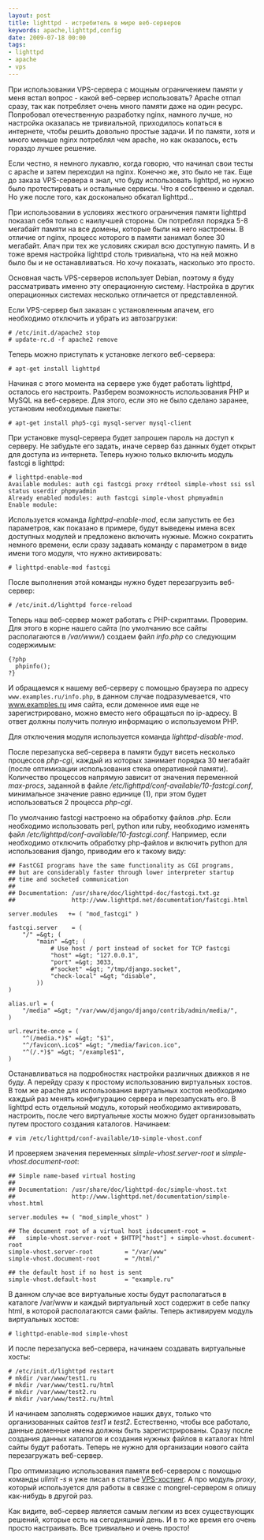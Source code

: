 ```yaml
---
layout: post
title: lighttpd - истребитель в мире веб-серверов
keywords: apache,lighttpd,config
date: 2009-07-18 00:00
tags:
- lighttpd
- apache
- vps
---
```

При использовании VPS-сервера с мощным ограничением памяти у меня встал вопрос - какой веб-сервер использовать? Apache отпал сразу, так как потребляет очень много памяти даже на один ресурс. Попробовал отечественную разработку nginx, намного лучше, но настройка оказалась не тривиальной, приходилось копаться в интернете, чтобы решить довольно простые задачи. И по памяти, хотя и много меньше nginx потреблял чем apache, но как оказалось, есть гораздо лучшее решение.

Если честно, я немного лукавлю, когда говорю, что начинал свои тесты с apache и затем переходил на nginx. Конечно же, это было не так. Еще до заказа VPS-сервера я знал, что буду использовать lighttpd, но нужно было протестировать и остальные сервисы. Что я собственно и сделал. Но уже после того, как досконально обкатал lighttpd...

При использовании в условиях жесткого ограничения памяти lighttpd показал себя только с наилучшей стороны. Он потреблял порядка 5-8 мегабайт памяти на все домены, которые были на него настроены. В отличие от nginx, процесс которого в памяти занимал более 30 мегабайт. Апач при тех же условиях сжирал всю доступную память. И в тоже время настройка lighttpd столь тривиальна, что на ней можно было бы и не останавливаться. Но хочу показать, насколько это просто.

Основная часть VPS-серверов использует Debian, поэтому я буду рассматривать именно эту операционную систему. Настройка в других операционных системах несколько отличается от представленной.

Если VPS-сервер был заказан с установленным апачем, его необходимо отключить и убрать из автозагрузки:

    # /etc/init.d/apache2 stop
    # update-rc.d -f apache2 remove

Теперь можно приступать к установке легкого веб-сервера:

    # apt-get install lighttpd

Начиная с этого момента на сервере уже будет работать lighttpd, осталось его настроить. Разберем возможность использования PHP и MySQL на веб-сервере. Для этого, если это не было сделано заранее, установим необходимые пакеты:

    # apt-get install php5-cgi mysql-server mysql-client

При установке mysql-сервера будет запрошен пароль на доступ к серверу. Не забудьте его задать, иначе сервер баз данных будет открыт для доступа из интернета. Теперь нужно только включить модуль fastcgi в lighttpd:

    # lighttpd-enable-mod
    Available modules: auth cgi fastcgi proxy rrdtool simple-vhost ssi ssl status userdir phpmyadmin
    Already enabled modules: auth fastcgi simple-vhost phpmyadmin
    Enable module:

Используется команда <em>lighttpd-enable-mod</em>, если запустить ее без параметров, как показано в примере, будут выведены имена всех доступных модулей и предложено включить нужные. Можно сократить немного времени, если сразу задавать команду с параметром в виде имени того модуля, что нужно активировать:

    # lighttpd-enable-mod fastcgi

После выполнения этой команды нужно будет перезагрузить веб-сервер:

    # /etc/init.d/lighttpd force-reload

Теперь наш веб-сервер может работать с PHP-скриптами. Проверим. Для этого в корне нашего сайта (по умолчанию все сайты располагаются в <em>/var/www/</em>) создаем файл <em>info.php</em> со следующим содержимым:

    {?php
      phpinfo();
    ?}

И обращаемся к нашему веб-серверу с помощью браузера по адресу `www.examples.ru/info.php`, в данном случае подразумевается, что www.examples.ru имя сайта, если доменное имя еще не зарегистрировано, можно вместо него обращаться по ip-адресу. В ответ должны получить полную информацию о используемом PHP.

Для отключения модуля используется команда <em>lighttpd-disable-mod</em>.

После перезапуска веб-сервера в памяти будут висеть несколько процессов <em>php-cgi</em>, каждый из которых занимает порядка 30 мегабайт (после оптимизации использования стека оперативной памяти). Количество процессов напрямую зависит от значения переменной <em>max-procs</em>, заданной в файле <em>/etc/lighttpd/conf-available/10-fastcgi.conf</em>, минимальное значение равно единице (1), при этом будет использоваться 2 процесса <em>php-cgi</em>.

По умолчанию fastcgi настроено на обработку файлов <em>.php</em>. Если необходимо использовать perl, python или ruby, необходимо изменять файл <em>/etc/lighttpd/conf-available/10-fastcgi.conf.</em> Например, если необходимо отключить обработку php-файлов и включить python для использования django, приводим его к такому виду:

    ## FastCGI programs have the same functionality as CGI programs,
    ## but are considerably faster through lower interpreter startup
    ## time and socketed communication
    ##
    ## Documentation: /usr/share/doc/lighttpd-doc/fastcgi.txt.gz
    ##                http://www.lighttpd.net/documentation/fastcgi.html

    server.modules   += ( "mod_fastcgi" )

    fastcgi.server    = (
        "/" =&gt; (
            "main" =&gt; (
                # Use host / port instead of socket for TCP fastcgi
                "host" =&gt; "127.0.0.1",
                "port" =&gt; 3033,
                #"socket" =&gt; "/tmp/django.socket",
                "check-local" =&gt; "disable",
            ))
    )

    alias.url = (
        "/media" =&gt; "/var/www/django/django/contrib/admin/media/",
    )

    url.rewrite-once = (
        "^(/media.*)$" =&gt; "$1",
        "^/favicon\.ico$" =&gt; "/media/favicon.ico",
        "^(/.*)$" =&gt; "/example$1",
    )

Останавливаться на подробностях настройки различных движков я не буду. А перейду сразу к простому использованию виртуальных хостов. В том же apache для использования виртуальных хостов необходимо каждый раз менять конфигурацию сервера и перезапускать его. В lighttpd есть отдельный модуль, который необходимо активировать, настроить, после чего виртуальные хосты можно будет организовывать путем простого создания каталогов. Начинаем:

    # vim /etc/lighttpd/conf-available/10-simple-vhost.conf

И проверяем значения переменных <em>simple-vhost.server-root</em> и <em>simple-vhost.document-root</em>:

    ## Simple name-based virtual hosting
    ##
    ## Documentation: /usr/share/doc/lighttpd-doc/simple-vhost.txt
    ##                http://www.lighttpd.net/documentation/simple-vhost.html

    server.modules += ( "mod_simple_vhost" )

    ## The document root of a virtual host isdocument-root =
    ##   simple-vhost.server-root + $HTTP["host"] + simple-vhost.document-root
    simple-vhost.server-root         = "/var/www"
    simple-vhost.document-root       = "/html/"

    ## the default host if no host is sent
    simple-vhost.default-host        = "example.ru"

В данном случае все виртуальные хосты будут располагаться в каталоге /var/www и каждый виртуальный хост содержит в себе папку html, в которой располагаются сами файлы. Теперь активируем модуль виртуальных хостов:

    # lighttpd-enable-mod simple-vhost

И после перезапуска веб-сервера, начинаем создавать виртуальные хосты:

    # /etc/init.d/lighttpd restart
    # mkdir /var/www/test1.ru
    # mkdir /var/www/test1.ru/html
    # mkdir /var/www/test2.ru
    # mkdir /var/www/test2.ru/html

И начинаем заполнять содержимое наших двух, только что организованных сайтов <em>test1</em> и <em>test2</em>. Естественно, чтобы все работало, данные доменные имена должны быть зарегистрированы. Сразу после создания данных каталогов и создания нужных файлов в каталогах html сайты будут работать. Теперь не нужно для организации нового сайта перезагружать веб-сервер.

Про оптимизацию использования памяти веб-сервером с помощью команды <em>ulimit -s</em> я уже писал в статье <a href="/2009/07/11/vps-xosting/">VPS-хостинг</a>. А про модуль <em>proxy</em>, который используется для работы в связке с mongrel-сервером я опишу как-нибудь в другой раз.

Как видите, веб-сервер является самым легким из всех существующих решений, которые есть на сегодняшний день. И в то же время его очень просто настраивать. Все тривиально и очень просто!
